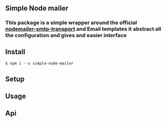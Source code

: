 ## Simple Node mailer 

### This package is a simple wrapper around the official [nodemailer-smtp-transport](https://) and Email templates it abstract all the configuration and gives and easier interface



## Install 

``` $ npm i --s simple-node-mailer ```


## Setup




## Usage 




## Api
